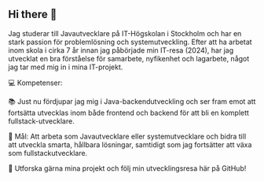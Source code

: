 ## Hi there 👋

Jag studerar till Javautvecklare på IT-Högskolan i Stockholm och har en stark passion för problemlösning och systemutveckling. Efter att ha arbetat inom skola i cirka 7 år innan jag påbörjade min IT-resa (2024), har jag utvecklat en bra förståelse för samarbete, nyfikenhet och lagarbete, något jag tar med mig in i mina IT-projekt.

💻 Kompetenser:

📚 Just nu fördjupar jag mig i Java-backendutveckling och ser fram emot att fortsätta utvecklas inom både frontend och backend för att bli en komplett fullstack-utvecklare.

🎯 Mål: Att arbeta som Javautvecklare eller systemutvecklare och bidra till att utveckla smarta, hållbara lösningar, samtidigt som jag fortsätter att växa som fullstackutvecklare.

🔗 Utforska gärna mina projekt och följ min utvecklingsresa här på GitHub!

<!--
**crownwangmian/crownwangmian** is a ✨ _special_ ✨ repository because its `README.md` (this file) appears on your GitHub profile.

Here are some ideas to get you started:

- 🔭 I’m currently working on ...
- 🌱 I’m currently learning ...
- 👯 I’m looking to collaborate on ...
- 🤔 I’m looking for help with ...
- 💬 Ask me about ...
- 📫 How to reach me: ...
- 😄 Pronouns: ...
- ⚡ Fun fact: ...
-->
